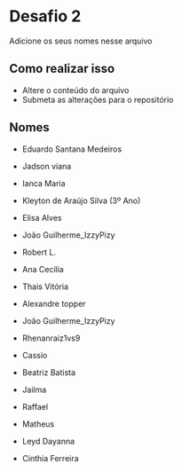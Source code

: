 # Desafio 2

Adicione os seus nomes nesse arquivo


## Como realizar isso

- Altere o conteúdo do arquivo
- Submeta as alterações para o repositório

## Nomes

- Eduardo Santana Medeiros
- Jadson viana
- Ianca Maria
- Kleyton de Araújo Silva (3º Ano)
- Elisa Alves
- João Guilherme_IzzyPizy
- Robert L.
- Ana Cecília
- Thais Vitória

- Alexandre topper
- João Guilherme_IzzyPizy
- Rhenanraiz1vs9
- Cassio
- Beatriz Batista
- Jailma 
- Raffael
- Matheus
- Leyd Dayanna
- Cinthia Ferreira
